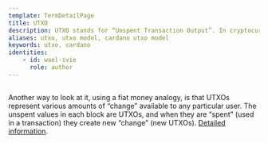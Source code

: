 ```yaml
---
template: TermDetailPage
title: UTXO
description: UTXO stands for “Unspent Transaction Output”. In cryptocurrencies, a UTXO is an abstraction of electronic money. Each UTXO is analogous to a coin, and holds a certain amount of value in its respective currency. 
aliases: utxo, utxo model, cardano utxo model
keywords: utxo, cardano
identities: 
    - id: wael-ivie
      role: author
---
```


##

Another way to look at it, using a fiat money analogy, is that UTXOs represent various amounts of “change” available to any particular user. The unspent values in each block are UTXOs, and when they are “spent” (used in a transaction) they create new “change” (new UTXOs). [Detailed information](https://medium.com/bitbees/what-the-heck-is-utxo-ca68f2651819).

<YoutubeVideo url="https://www.youtube.com/watch?v=hKft6E4K8KY" description="Video explaining the UTXO Model" />
